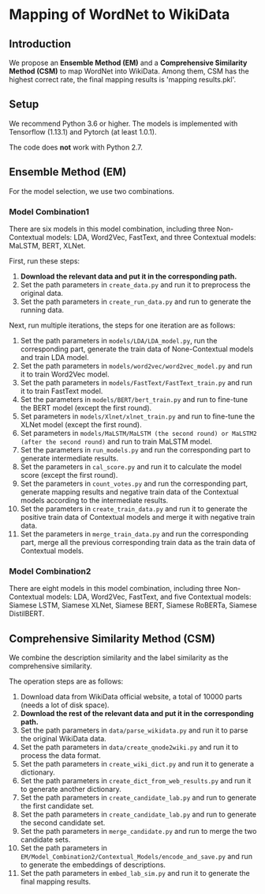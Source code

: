 # Mapping of WordNet to WikiData



## Introduction

We propose an **Ensemble Method (EM)** and a **Comprehensive Similarity Method (CSM)** to map WordNet into WikiData. Among them, CSM has the highest correct rate, the final mapping results is 'mapping results.pkl'.



## Setup

We recommend Python 3.6 or higher. The models is implemented with Tensorflow (1.13.1) and Pytorch (at least 1.0.1).

The code does **not** work with Python 2.7.



## Ensemble Method (EM)

For the model selection, we use two combinations.

### Model Combination1

There are six models in this model combination, including three Non-Contextual models: LDA, Word2Vec, FastText, and three Contextual models: MaLSTM, BERT, XLNet.

First, run these steps:

1. **Download the relevant data and put it in the corresponding path.**
2. Set the path parameters in `create_data.py` and run it to preprocess the original data.
3. Set the path parameters in `create_run_data.py` and run to generate the running data.

Next, run multiple iterations, the steps for one iteration are as follows:

1. Set the path parameters in `models/LDA/LDA_model.py`, run the corresponding part, generate the train data of None-Contextual models and train LDA model.
2. Set the path parameters in `models/word2vec/word2vec_model.py` and run it to train Word2Vec model.
3. Set the path parameters in `models/FastText/FastText_train.py` and run it to train FastText model.
4. Set the parameters in `models/BERT/bert_train.py` and run to fine-tune the BERT model (except the first round).
5. Set parameters in `models/Xlnet/xlnet_train.py` and run to fine-tune the XLNet model (except the first round).
6. Set parameters in `models/MaLSTM/MaLSTM (the second round) or MaLSTM2 (after the second round)` and run to train MaLSTM model.
7. Set the parameters in `run_models.py` and run the corresponding part to generate intermediate results.
8. Set the parameters in `cal_score.py` and run it to calculate the model score (except the first round).
9. Set the parameters in `count_votes.py` and run the corresponding part, generate mapping results and negative train data of the Contextual models according to the intermediate results.
10. Set the parameters in `create_train_data.py` and run it to generate the positive train data of Contextual models and merge it with negative train data.
11. Set the parameters in `merge_train_data.py` and run the corresponding part, merge all the previous corresponding train data as the train data of Contextual models.

### Model Combination2

There are eight models in this model combination, including three Non-Contextual models: LDA, Word2Vec, FastText, and five Contextual models: Siamese LSTM, Siamese XLNet, Siamese BERT, Siamese RoBERTa, Siamese DistilBERT.



## Comprehensive Similarity Method (CSM) 

We combine the description similarity and the label similarity as the comprehensive similarity.

The operation steps are as follows:

1. Download data from WikiData official website, a total of 10000 parts (needs a lot of disk space).
2. **Download the rest of the relevant data and put it in the corresponding path.**
3. Set the path parameters in `data/parse_wikidata.py` and run it to parse the original WikiData data.
4. Set the path parameters in `data/create_qnode2wiki.py` and run it to process the data format.
6. Set the path parameters in `create_wiki_dict.py` and run it to generate a dictionary.
7. Set the path parameters in `create_dict_from_web_results.py` and run it to generate another dictionary.
8. Set the path parameters in `create_candidate_lab.py` and run to generate the first candidate set.
9. Set the path parameters in `create_candidate_lab.py` and run to generate the second candidate set.
10. Set the path parameters in `merge_candidate.py` and run to merge the two candidate sets.
11. Set the path parameters in `EM/Model_Combination2/Contextual_Models/encode_and_save.py` and run to generate the embeddings of descriptions.
11. Set the path parameters in `embed_lab_sim.py` and run it to generate the final mapping results.